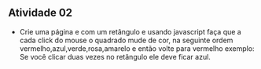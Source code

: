 ## Atividade 02
- Crie uma página e com um retângulo e usando javascript faça que a cada click do mouse o quadrado mude de cor, na seguinte ordem vermelho,azul,verde,rosa,amarelo e então volte para vermelho exemplo:
Se você clicar duas vezes no retângulo ele deve ficar azul.

